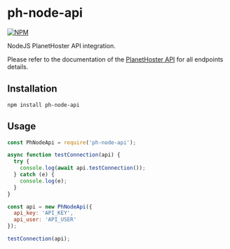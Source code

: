 # ph-node-api

[![NPM](https://nodei.co/npm/ph-node-api.png)](https://nodei.co/npm/ph-node-api/)

NodeJS PlanetHoster API integration.

Please refer to the documentation of the [PlanetHoster API](https://apidoc.planethoster.com/) for all endpoints details.

## Installation
```
npm install ph-node-api
```

## Usage
```javascript
const PhNodeApi = require('ph-node-api');

async function testConnection(api) {
  try {
    console.log(await api.testConnection());
  } catch (e) {
    console.log(e);
  }
}

const api = new PhNodeApi({
  api_key: 'API_KEY',
  api_user: 'API_USER'
});

testConnection(api);
```